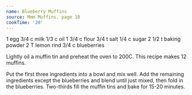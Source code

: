 ```yaml
---
name: Blueberry Muffins
source: Mmm Muffins, page 18
cookTime: '20'
---
```


1 egg
3/4 c milk
1/3 c oil
1 3/4 c flour
3/4 t salt
1/4 c sugar
2 1/2 t baking powder
2 T lemon rind
3/4 c blueberries

Lightly oil a muffin tin and preheat the oven to 200C.  This recipe makes 12 muffins.

Put the first three ingredients into a bowl and mix well.  Add the remaining ingredients except the blueberries and blend until just mixed, then fold in the blueberries.  Two-thirds fill the muffin tins and bake for 15-20 minutes.


